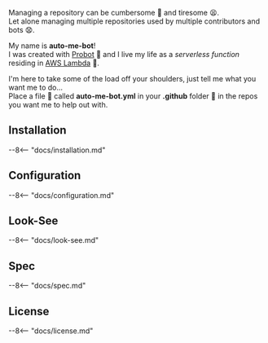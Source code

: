 Managing a repository can be cumbersome :construction_worker: and tiresome :tired_face:.</br>
Let alone managing multiple repositories used by multiple contributors and bots :anguished:.</br>

My name is **auto-me-bot**!</br>
I was created with [Probot](https://probot.github.io/) :robot: and I live my life
as a _serverless function_ residing in [AWS Lambda](https://aws.amazon.com/lambda/) :floppy_disk:.</br>

I'm here to take some of the load off your shoulders, just tell me what you want me to do...</br>
Place a file :memo: called **auto-me-bot.yml** in your **.github** folder :file_folder: in the repos you want me to help out with.</br>

## Installation

--8<-- "docs/installation.md"

## Configuration

--8<-- "docs/configuration.md"

## Look-See

--8<-- "docs/look-see.md"

## Spec

--8<-- "docs/spec.md"

## License

--8<-- "docs/license.md"
